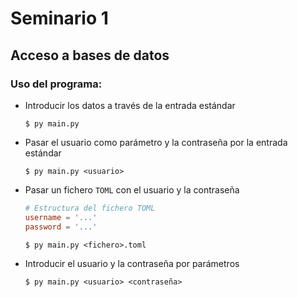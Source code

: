 # Seminario 1
## Acceso a bases de datos

### Uso del programa:

- Introducir los datos a través de la entrada estándar

    `$ py main.py`

- Pasar el usuario como parámetro y la contraseña por la entrada estándar

    `$ py main.py <usuario>`

- Pasar un fichero `TOML` con el usuario y la contraseña

    ```toml
    # Estructura del fichero TOML
    username = '...'
    password = '...'
    ```

    `$ py main.py <fichero>.toml`

- Introducir el usuario y la contraseña por parámetros
  
    `$ py main.py <usuario> <contraseña>`
    
